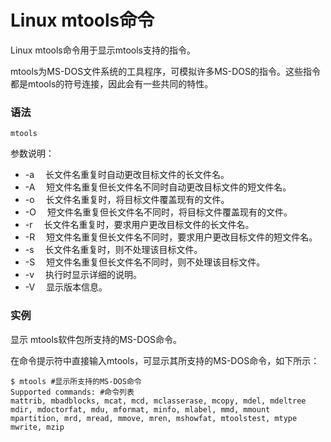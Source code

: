 # Linux mtools命令

Linux mtools命令用于显示mtools支持的指令。

mtools为MS-DOS文件系统的工具程序，可模拟许多MS-DOS的指令。这些指令都是mtools的符号连接，因此会有一些共同的特性。

### 语法

    mtools

参数说明：

- -a 　长文件名重复时自动更改目标文件的长文件名。
- -A 　短文件名重复但长文件名不同时自动更改目标文件的短文件名。
- -o 　长文件名重复时，将目标文件覆盖现有的文件。
- -O 　短文件名重复但长文件名不同时，将目标文件覆盖现有的文件。
- -r 　长文件名重复时，要求用户更改目标文件的长文件名。
- -R 　短文件名重复但长文件名不同时，要求用户更改目标文件的短文件名。
- -s 　长文件名重复时，则不处理该目标文件。
- -S 　短文件名重复但长文件名不同时，则不处理该目标文件。
- -v 　执行时显示详细的说明。
- -V 　显示版本信息。

### 实例

显示 mtools软件包所支持的MS-DOS命令。

在命令提示符中直接输入mtools，可显示其所支持的MS-DOS命令，如下所示：

    $ mtools #显示所支持的MS-DOS命令  
    Supported commands: #命令列表  
    mattrib, mbadblocks, mcat, mcd, mclasserase, mcopy, mdel, mdeltree  
    mdir, mdoctorfat, mdu, mformat, minfo, mlabel, mmd, mmount  
    mpartition, mrd, mread, mmove, mren, mshowfat, mtoolstest, mtype  
    mwrite, mzip 
    